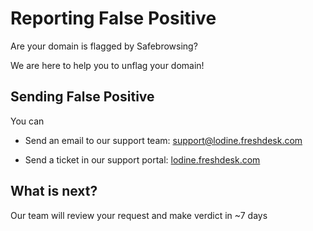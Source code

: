 # Reporting False Positive

Are your domain is flagged by Safebrowsing?

We are here to help you to unflag your domain!

## Sending False Positive

You can 

* Send an email to our support team: support@lodine.freshdesk.com

* Send a ticket in our support portal: [lodine.freshdesk.com](https://lodine.freshdesk.com)

## What is next?

Our team will review your request and make verdict in ~7 days